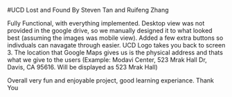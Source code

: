 #UCD Lost and Found
By Steven Tan and Ruifeng Zhang

Fully Functional, with everything implemented. Desktop view was not provided in the google drive, so we manually designed it to what looked best (assuming the images was mobile view).
Added a few extra buttons so indivduals can navagate through easier. UCD Logo takes you back to screen 3. The location that Google Maps gives us is the physical address and thats what we give to the users (Example: Modavi Center, 523 Mrak Hall Dr, Davis, CA 95616. Will be displayed as 523 Mrak Hall)

Overall very fun and enjoyable project, good learning experiance. Thank You